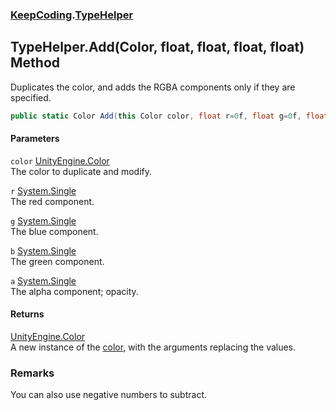 ### [KeepCoding](KeepCoding.md 'KeepCoding').[TypeHelper](KeepCoding_TypeHelper.md 'KeepCoding.TypeHelper')
## TypeHelper.Add(Color, float, float, float, float) Method
Duplicates the color, and adds the RGBA components only if they are specified.  
```csharp
public static Color Add(this Color color, float r=0f, float g=0f, float b=0f, float a=0f);
```
#### Parameters
<a name='KeepCoding_TypeHelper_Add(Color_float_float_float_float)_color'></a>
`color` [UnityEngine.Color](https://docs.microsoft.com/en-us/dotnet/api/UnityEngine.Color 'UnityEngine.Color')  
The color to duplicate and modify.
  
<a name='KeepCoding_TypeHelper_Add(Color_float_float_float_float)_r'></a>
`r` [System.Single](https://docs.microsoft.com/en-us/dotnet/api/System.Single 'System.Single')  
The red component.
  
<a name='KeepCoding_TypeHelper_Add(Color_float_float_float_float)_g'></a>
`g` [System.Single](https://docs.microsoft.com/en-us/dotnet/api/System.Single 'System.Single')  
The blue component.
  
<a name='KeepCoding_TypeHelper_Add(Color_float_float_float_float)_b'></a>
`b` [System.Single](https://docs.microsoft.com/en-us/dotnet/api/System.Single 'System.Single')  
The green component.
  
<a name='KeepCoding_TypeHelper_Add(Color_float_float_float_float)_a'></a>
`a` [System.Single](https://docs.microsoft.com/en-us/dotnet/api/System.Single 'System.Single')  
The alpha component; opacity.
  
#### Returns
[UnityEngine.Color](https://docs.microsoft.com/en-us/dotnet/api/UnityEngine.Color 'UnityEngine.Color')  
A new instance of the [color](KeepCoding_TypeHelper_Add(Color_float_float_float_float).md#KeepCoding_TypeHelper_Add(Color_float_float_float_float)_color 'KeepCoding.TypeHelper.Add(Color, float, float, float, float).color'), with the arguments replacing the values.
### Remarks
You can also use negative numbers to subtract.  
